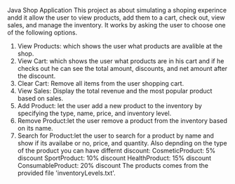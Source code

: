 Java Shop Application
This project as about simulating a shoping experince andd it allow the user to view products, add them to a cart, check out, view sales, and manage the inventory.
It works by asking the user to choose one of the following options.
1. View Products: which shows the user what products are avalible at the shop.
2. View Cart: which shows the user what products are in his cart and if he checks out he can see the total amount, discounts, and net amount after the discount.
3. Clear Cart: Remove all items from the user shopping cart.
4. View Sales: Display the total revenue and the most popular product based on sales.
5. Add Product: let the user add a new product to the inventory by specifying the type, name, price, and inventory level.
6. Remove Product:let the user remove a product from the inventory based on its name.
7. Search for Product:let the user to search for a product by name and show if its availabe or no, price, and quantity.
Also depnding on the type of the product you can have differnt discount:
CosmeticProduct: 5% discount
SportProduct: 10% discount
HealthProduct: 15% discount
ConsumableProduct: 20% discount
The products comes from the provided file 'inventoryLevels.txt'.
